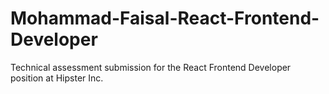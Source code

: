 # Mohammad-Faisal-React-Frontend-Developer
Technical assessment submission for the React Frontend Developer position at Hipster Inc.

